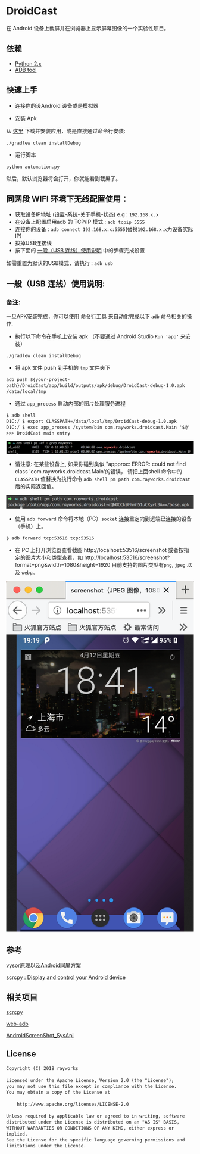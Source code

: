 # DroidCast

在 Android 设备上截屏并在浏览器上显示屏幕图像的一个实验性项目。

## 依赖
* [Python 2.x](https://www.python.org/downloads/)
* [ADB tool](https://developer.android.google.cn/studio/releases/platform-tools)

## 快速上手
* 连接你的设Android 设备或是模拟器

* 安装 Apk
 
 从 [这里](/apk/DroidCast-debug-1.0.apk) 下载并安装应用，或是直接通过命令行安装:
```
./gradlew clean installDebug
```
* 运行脚本
```
python automation.py
```

然后，默认浏览器将会打开，你就能看到截屏了。

## 同网段 WIFI 环境下无线配置使用：
* 获取设备IP地址 (设置-系统-关于手机-状态) e.g : `192.168.x.x`
* 在设备上配置启用adb 的 TCP/IP 模式 : `adb tcpip 5555`
* 连接你的设备 : `adb connect 192.168.x.x:5555`(替换`192.168.x.x`为设备实际IP)
* 拔掉USB连接线
* 按下面的 [一般（USB 连线）使用说明](#usage) 中的步骤完成设置

如需重置为默认的USB模式，请执行 : `adb usb`

<h2 id="usage">一般（USB 连线）使用说明:</h2>

### 备注:
一旦APK安装完成，你可以使用 [命令行工具](/automation.py) 来自动化完成以下 `adb` 命令相关的操作.


* 执行以下命令在手机上安装 apk （不要通过 Android Studio  `Run 'app'` 来安装）

```
./gradlew clean installDebug
```

* 将 apk 文件 push 到手机的 `tmp` 文件夹下
```
adb push ${your-project-path}/DroidCast/app/build/outputs/apk/debug/DroidCast-debug-1.0.apk /data/local/tmp
```

* 通过 `app_process` 启动内部的图片处理服务进程
```
$ adb shell
D1C:/ $ export CLASSPATH=/data/local/tmp/DroidCast-debug-1.0.apk
D1C:/ $ exec app_process /system/bin com.rayworks.droidcast.Main '$@'
>>> DroidCast main entry
```

![](/process_main.png)

* 请注意: 在某些设备上, 如果你碰到类似 "appproc: ERROR: could not find class 'com.rayworks.droidcast.Main'的错误，
请把上面shell 命令中的 `CLASSPATH` 值替换为执行命令 `adb shell pm path com.rayworks.droidcast` 后的实际返回值。

![](/apk_src_path.png)

* 使用 `adb forward` 命令将本地（PC）`socket` 连接重定向到远端已连接的设备（手机）上。
```
$ adb forward tcp:53516 tcp:53516
```

* 在 PC 上打开浏览器查看截图
http://localhost:53516/screenshot
或者按指定的图片大小和类型查看，如
http://localhost:53516/screenshot?format=png&width=1080&height=1920
  目前支持的图片类型有`png`, `jpeg` 以及 `webp`。

 ![](/screen_shot.png)


## 参考

[vysor原理以及Android同屏方案](http://zke1ev3n.me/2016/07/02/vysor%E5%8E%9F%E7%90%86%E4%BB%A5%E5%8F%8AAndroid%E5%90%8C%E5%B1%8F%E6%96%B9%E6%A1%88/)

[scrcpy : Display and control your Android device](https://github.com/Genymobile/scrcpy)

## 相关项目

[scrcpy](https://github.com/Genymobile/scrcpy)

[web-adb](https://github.com/mfinkle/web-adb)

[AndroidScreenShot_SysApi](https://github.com/weizongwei5/AndroidScreenShot_SysApi)

## License

```
Copyright (C) 2018 rayworks

Licensed under the Apache License, Version 2.0 (the "License");
you may not use this file except in compliance with the License.
You may obtain a copy of the License at

    http://www.apache.org/licenses/LICENSE-2.0

Unless required by applicable law or agreed to in writing, software
distributed under the License is distributed on an "AS IS" BASIS,
WITHOUT WARRANTIES OR CONDITIONS OF ANY KIND, either express or implied.
See the License for the specific language governing permissions and
limitations under the License.
```


